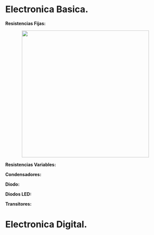 # Electronica Basica.

__Resistencias Fijas:__
 <p align="center">
<img src="Imágenes/resistencia_fijas (1).avif" width="400" height="400" />
</p>


__Resistencias Variables:__



__Condensadores:__



__Diodo:__



__Diodos LED:__




__Transitores:__








# Electronica Digital.

